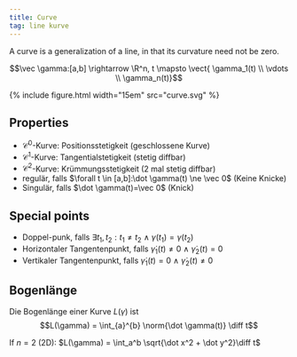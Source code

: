 ```yaml
---
title: Curve
tag: line kurve
---
```


A curve is a generalization of a line, in that its curvature need not be zero.


$$\vec \gamma:[a,b] \rightarrow \R^n, t \mapsto \vect{ \gamma_1(t) \\ \vdots \\ \gamma_n(t)}$$


{% include figure.html width="15em" src="curve.svg" %}



## Properties

* $\mathcal C^0$-Kurve: Positionsstetigkeit (geschlossene Kurve)
* $\mathcal C^1$-Kurve: Tangentialstetigkeit (stetig diffbar)
* $\mathcal C^2$-Kurve: Krümmungsstetigkeit (2 mal stetig diffbar)
* regulär, falls $\forall t \in [a,b]:\dot \gamma(t) \ne \vec 0$ (Keine Knicke)
* Singulär, falls $\dot \gamma(t)=\vec 0$ (Knick)


## Special points
* Doppel-punk, falls $\exists t_1,t_2:t_1 \ne t_2 \ \land \ \gamma(t_1)=\gamma(t_2)$
* Horizontaler Tangentenpunkt, falls $\dot \gamma_1(t) \ne 0 \ \land \ \dot \gamma_2(t)=0$
* Vertikaler Tangentenpunkt, falls $\dot \gamma_1(t) = 0 \ \land \ \dot \gamma_2(t) \ne 0$


## Bogenlänge
Die Bogenlänge einer Kurve $L(\gamma)$ ist 
$$L(\gamma) = \int_{a}^{b} \norm{\dot \gamma(t)} \diff t$$ 


If $n = 2$ (2D): $L(\gamma) = \int_a^b \sqrt{\dot x^2 + \dot y^2}\diff t$


